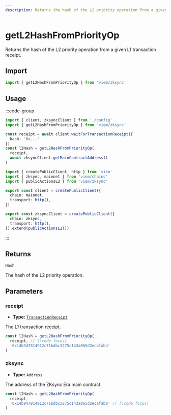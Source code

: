 ```yaml
---
description: Returns the hash of the L2 priority operation from a given L1 transaction receipt.
---
```


# getL2HashFromPriorityOp

Returns the hash of the L2 priority operation from a given L1 transaction receipt.

## Import

```ts
import { getL2HashFromPriorityOp } from 'viem/zksync'
```

## Usage

:::code-group

```ts [example.ts]
import { client, zksyncClient } from './config'
import { getL2HashFromPriorityOp } from 'viem/zksync'

const receipt = await client.waitForTransactionReceipt({
  hash: '0x...'
})
const l2Hash = getL2HashFromPriorityOp(
  receipt,
  await zksyncClient.getMainContractAddress()
)
```

```ts [config.ts]
import { createPublicClient, http } from 'viem'
import { zksync, mainnet } from 'viem/chains'
import { publicActionsL2 } from 'viem/zksync'

export const client = createPublicClient({
  chain: mainnet,
  transport: http(),
})

export const zksyncClient = createPublicClient({
  chain: zksync,
  transport: http(),
}).extend(publicActionsL2())
```

:::


## Returns

`Hash`

The hash of the L2 priority operation.

## Parameters

### receipt

- **Type:** [`TransactionReceipt`](/docs/glossary/types#transactionreceipt)

The L1 transaction receipt.

```ts
const l2Hash = getL2HashFromPriorityOp(
  receipt, // [!code focus]
  '0x14b947814912c71bdbc3275c143a065d2ecafaba'
)
```

### zksync

- **Type:** `Address`

The address of the ZKsync Era main contract.

```ts
const l2Hash = getL2HashFromPriorityOp(
  receipt, 
  '0x14b947814912c71bdbc3275c143a065d2ecafaba' // [!code focus]
)
```